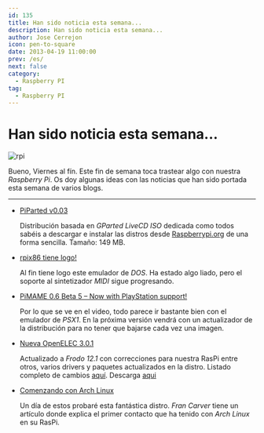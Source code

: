 ```yaml
---
id: 135
title: Han sido noticia esta semana...
description: Han sido noticia esta semana...
author: Jose Cerrejon
icon: pen-to-square
date: 2013-04-19 11:00:00
prev: /es/
next: false
category:
  - Raspberry PI
tag:
  - Raspberry PI
---
```


# Han sido noticia esta semana...

![rpi](/images/04_RaspberryPi.png)

Bueno, Viernes al fín. Este fin de semana toca trastear algo con nuestra *Raspberry Pi*. Os doy algunas ideas con las noticias que han sido portada esta semana de varios blogs.

- - -
* [PiParted v0.03](//sirlagz.net/2013/04/19/piparted-v0-03/)

  Distribución basada en *GParted LiveCD ISO* dedicada como todos sabéis a descargar e instalar las distros desde [Raspberrypi.org](//raspberrypi.org/downloads) de una forma sencilla. Tamaño: 149 MB.

* [rpix86 tiene logo!](//rpix86.patrickaalto.com/rblog.html)

  Al fin tiene logo este emulador de *DOS*. Ha estado algo liado, pero el soporte al sintetizador *MIDI* sigue progresando.
 
* [PiMAME 0.6 Beta 5 – Now with PlayStation support!](//blog.sheasilverman.com/2013/04/pimame-0-6-beta-5-now-with-playstation-support/)

  Por lo que se ve en el video, todo parece ir bastante bien con el emulador de *PSX1*. En la próxima versión vendrá con un actualizador de la distribución para no tener que bajarse cada vez una imagen.

* [Nueva OpenELEC 3.0.1](//openelec.tv/news/22-releases/88-openelec-3-0-1-released)

  Actualizado a *Frodo 12.1* con correcciones para nuestra RasPi entre otros, varios drivers y paquetes actualizados en la distro. Listado completo de cambios [aquí](//github.com/OpenELEC/OpenELEC.tv/compare/3.0.0...3.0.1). Descarga [aqui](//resources.pichimney.com/OpenELEC/official_images/OpenELEC-RPi.arm-3.0.1.img.zip)

* [Comenzando con Arch Linux](//raspberryalphaomega.org.uk/?p=819)

  Un día de estos probaré esta fantástica distro. *Fran Carver* tiene un artículo donde explica el primer contacto que ha tenido con *Arch Linux* en su RasPi.